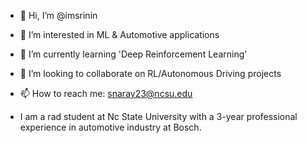 - 👋 Hi, I’m @imsrinin
- 👀 I’m interested in ML & Automotive applications
- 🌱 I’m currently learning 'Deep Reinforcement Learning'
- 💞️ I’m looking to collaborate on RL/Autonomous Driving projects
- 📫 How to reach me: snaray23@ncsu.edu

- I am a rad student at Nc State University with a 3-year professional experience in automotive industry at Bosch.

<!---
imsrinin/imsrinin is a ✨ special ✨ repository because its `README.md` (this file) appears on your GitHub profile.
You can click the Preview link to take a look at your changes.
--->
